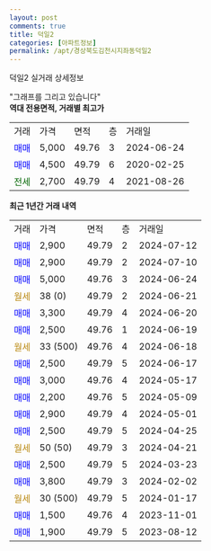 ```yaml
---
layout: post
comments: true
title: 덕일2
categories: [아파트정보]
permalink: /apt/경상북도김천시지좌동덕일2
---
```


덕일2 실거래 상세정보

<script type="text/javascript">
  google.charts.load('current', {'packages':['line', 'corechart']});
  google.charts.setOnLoadCallback(drawChart);

  function drawChart() {
    var data = new google.visualization.DataTable();
    data.addColumn('date', '거래일');
    data.addColumn('number', "매매");
    data.addColumn('number', "전세");
    data.addColumn('number', "전매");

    data.addRows([[new Date(Date.parse("2024-07-12")), 2900, null, null], [new Date(Date.parse("2024-07-10")), 2900, null, null], [new Date(Date.parse("2024-06-24")), 5000, null, null], [new Date(Date.parse("2024-06-21")), null, null, null], [new Date(Date.parse("2024-06-20")), 3300, null, null], [new Date(Date.parse("2024-06-19")), 2500, null, null], [new Date(Date.parse("2024-06-18")), null, null, null], [new Date(Date.parse("2024-06-17")), 2500, null, null], [new Date(Date.parse("2024-05-17")), 3000, null, null], [new Date(Date.parse("2024-05-09")), 2200, null, null], [new Date(Date.parse("2024-05-01")), 2900, null, null], [new Date(Date.parse("2024-04-25")), 2500, null, null], [new Date(Date.parse("2024-04-21")), null, null, null], [new Date(Date.parse("2024-03-23")), 2500, null, null], [new Date(Date.parse("2024-02-02")), 3800, null, null], [new Date(Date.parse("2024-01-17")), null, null, null], [new Date(Date.parse("2023-11-01")), 1500, null, null], [new Date(Date.parse("2023-08-12")), 1900, null, null]]);

    var options = {
      hAxis: {
        format: 'yyyy/MM/dd'
      },    
      lineWidth: 0,
      pointsVisible: true,    
      title: '최근 1년간 유형별 실거래가 분포',
      legend: { position: 'bottom' }
    };

    var formatter = new google.visualization.NumberFormat({pattern:'###,###'} );
    formatter.format(data, 1);
    formatter.format(data, 2);
    
    setTimeout(function() {
        var chart = new google.visualization.LineChart(document.getElementById('columnchart_material'));
        chart.draw(data, (options));
        document.getElementById('loading').style.display = 'none';
    }, 200);
  }
</script>


<div id="loading" style="z-index:20; display: block; margin-left: 0px">"그래프를 그리고 있습니다"</div>
<div id="columnchart_material" style="width: 95%; margin-left: 0px; display: block"></div>
<!-- contents start -->
<b>역대 전용면적, 거래별 최고가</b>
<table class="sortable">
    <tr>
      <td>거래</td>
      <td>가격</td>
      <td>면적</td>
      <td>층</td>
      <td>거래일</td>
    </tr>
        <tr>
          <td><a style="color: blue">매매</a></td>
          <td>5,000</td>
          <td>49.76</td>
          <td>3</td>
          <td>2024-06-24</td>
        </tr>            <tr>
          <td><a style="color: blue">매매</a></td>
          <td>4,500</td>
          <td>49.79</td>
          <td>6</td>
          <td>2020-02-25</td>
        </tr>        
        <tr>
              <td><a style="color: darkgreen">전세</a></td>
              <td>2,700</td>
              <td>49.79</td>
              <td>4</td>
              <td>2021-08-26</td>
            </tr>        
    
</table>

<b>최근 1년간 거래 내역</b>

<table class="sortable">
    <tr>
      <td>거래</td>
      <td>가격</td>
      <td>면적</td>
      <td>층</td>
      <td>거래일</td>
    </tr>
    <tr>
      <td><a style="color: blue">매매</a></td>
      <td>2,900</td>
      <td>49.79</td>
      <td>2</td>
      <td>2024-07-12</td>
    </tr>          <tr>
      <td><a style="color: blue">매매</a></td>
      <td>2,900</td>
      <td>49.79</td>
      <td>2</td>
      <td>2024-07-10</td>
    </tr>          <tr>
      <td><a style="color: blue">매매</a></td>
      <td>5,000</td>
      <td>49.76</td>
      <td>3</td>
      <td>2024-06-24</td>
    </tr>          <tr>
      <td><a style="color: darkgoldenrod">월세</a></td>
      <td>38 (0)</td>
      <td>49.79</td>
      <td>2</td>
      <td>2024-06-21</td>
    </tr>          <tr>
      <td><a style="color: blue">매매</a></td>
      <td>3,300</td>
      <td>49.79</td>
      <td>4</td>
      <td>2024-06-20</td>
    </tr>          <tr>
      <td><a style="color: blue">매매</a></td>
      <td>2,500</td>
      <td>49.76</td>
      <td>1</td>
      <td>2024-06-19</td>
    </tr>          <tr>
      <td><a style="color: darkgoldenrod">월세</a></td>
      <td>33 (500)</td>
      <td>49.76</td>
      <td>4</td>
      <td>2024-06-18</td>
    </tr>          <tr>
      <td><a style="color: blue">매매</a></td>
      <td>2,500</td>
      <td>49.79</td>
      <td>5</td>
      <td>2024-06-17</td>
    </tr>          <tr>
      <td><a style="color: blue">매매</a></td>
      <td>3,000</td>
      <td>49.76</td>
      <td>4</td>
      <td>2024-05-17</td>
    </tr>          <tr>
      <td><a style="color: blue">매매</a></td>
      <td>2,200</td>
      <td>49.76</td>
      <td>5</td>
      <td>2024-05-09</td>
    </tr>          <tr>
      <td><a style="color: blue">매매</a></td>
      <td>2,900</td>
      <td>49.79</td>
      <td>4</td>
      <td>2024-05-01</td>
    </tr>          <tr>
      <td><a style="color: blue">매매</a></td>
      <td>2,500</td>
      <td>49.79</td>
      <td>5</td>
      <td>2024-04-25</td>
    </tr>          <tr>
      <td><a style="color: darkgoldenrod">월세</a></td>
      <td>50 (50)</td>
      <td>49.79</td>
      <td>3</td>
      <td>2024-04-21</td>
    </tr>          <tr>
      <td><a style="color: blue">매매</a></td>
      <td>2,500</td>
      <td>49.79</td>
      <td>5</td>
      <td>2024-03-23</td>
    </tr>          <tr>
      <td><a style="color: blue">매매</a></td>
      <td>3,800</td>
      <td>49.79</td>
      <td>3</td>
      <td>2024-02-02</td>
    </tr>          <tr>
      <td><a style="color: darkgoldenrod">월세</a></td>
      <td>30 (500)</td>
      <td>49.79</td>
      <td>5</td>
      <td>2024-01-17</td>
    </tr>          <tr>
      <td><a style="color: blue">매매</a></td>
      <td>1,500</td>
      <td>49.76</td>
      <td>4</td>
      <td>2023-11-01</td>
    </tr>          <tr>
      <td><a style="color: blue">매매</a></td>
      <td>1,900</td>
      <td>49.79</td>
      <td>5</td>
      <td>2023-08-12</td>
    </tr>      </table>
<!-- contents end -->    

